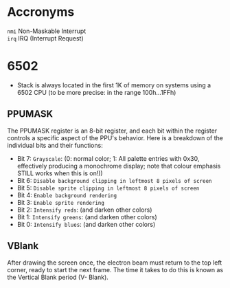 # Accronyms
`nmi` Non-Maskable Interrupt  
`irq` IRQ (Interrupt Request)

# 6502
- Stack is always located in the first 1K of memory on systems using a 6502 CPU (to be more precise: in the range 100h...1FFh)

## PPUMASK
The PPUMASK register is an 8-bit register, and each bit within the register controls a specific aspect of the PPU's behavior. Here is a breakdown of the individual bits and their functions:

- Bit 7: `Grayscale`: (0: normal color; 1: All palette entries with 0x30, effectively producing a monochrome display; note that colour emphasis STILL works when this is on!))
- Bit 6: `Disable background clipping in leftmost 8 pixels of screen`
- Bit 5: `Disable sprite clipping in leftmost 8 pixels of screen`
- Bit 4: `Enable background rendering`
- Bit 3: `Enable sprite rendering`
- Bit 2: `Intensify reds`: (and darken other colors)
- Bit 1: `Intensify greens`: (and darken other colors)
- Bit 0: `Intensify blues`: (and darken other colors)

## VBlank
After drawing the screen once, the electron beam must return to the top left corner, ready to
start the next frame. The time it takes to do this is known as the Vertical Blank period (V-
Blank).